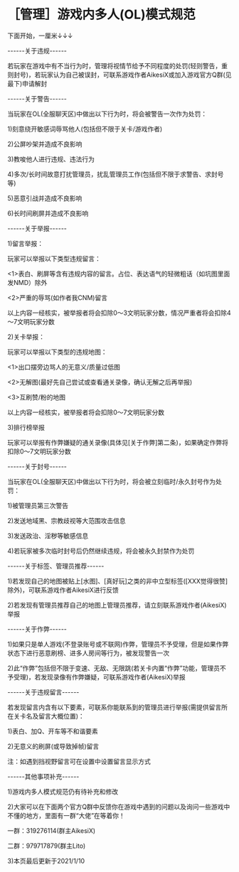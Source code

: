 # ［管理］游戏内多人(OL)模式规范

下面开始，一厘米↓↓↓

------关于违规------

若玩家在游戏中有不当行为时，管理将视情节给予不同程度的处罚(轻则警告，重则封号)，若玩家认为自己被误封，可联系游戏作者AikesiX或加入游戏官方Q群(见最下)申请解封

------关于警告------

当玩家在OL(全服聊天区)中做出以下行为时，将会被警告一次作为处罚：

1)刻意绕开敏感词辱骂他人(包括但不限于关卡/游戏作者)

2)公屏吵架并造成不良影响

3)教唆他人进行违规、违法行为

4)多次/长时间故意打扰管理员，扰乱管理员工作(包括但不限于求警告、求封号等)

5)恶意引战并造成不良影响

6)长时间刷屏并造成不良影响

------关于举报------

1)留言举报：

玩家可以举报以下类型违规留言：

<1>表白、刷屏等含有违规内容的留言。占位、表达语气的轻微粗话（如坑图里面发NMD）除外

<2>严重的辱骂(如作者我CNM)留言

以上内容一经核实，被举报者将会扣除0～3文明玩家分数，情况严重者将会扣除4～7文明玩家分数

2)关卡举报：

玩家可以举报以下类型的违规地图：

<1>出口摆旁边骂人的无意义/质量过低图

<2>无解图(最好先自己尝试或查看通关录像，确认无解之后再举报)

<3>互刷赞/粉的地图

以上内容一经核实，被举报者将会扣除0～7文明玩家分数

3)排行榜举报

玩家可以举报有作弊嫌疑的通关录像(具体见[关于作弊]第二条)，如果确定作弊将扣除0～7文明玩家分数

------关于封号------

当玩家在OL(全服聊天区)中做出以下行为时，将会被立刻临时/永久封号作为处罚：

1)被管理员第三次警告

2)发送地域黑、宗教歧视等大范围攻击信息

3)发送政治、淫秽等敏感信息

4)若玩家被多次临时封号后仍然继续违规，将会被永久封禁作为处罚

------关于标签、管理员推荐------

1)若发现自己的地图被贴上[水图]、[真好玩]之类的非中立型标签([XXX觉得很赞]除外)，可联系游戏作者AikesiX进行反馈

2)若发现有管理员推荐自己的地图上管理员推荐，请立刻联系游戏作者(AikesiX)举报

------关于作弊------

1)如果只是单人游戏(不登录账号或不联网)作弊，管理员不予受理，但是如果作弊状态下进行恶意刷榜、进多人房间等行为，被发现警告一次

2)此“作弊”包括但不限于变速、无敌、无限跳(若关卡内置“作弊”功能，管理员不予受理)，若发现录像有作弊嫌疑，可联系游戏作者(AikesiX)举报

------关于违规留言------

若发现留言内含有以下要素，可联系你能联系到的管理员进行举报(需提供留言所在关卡名及留言大概位置)：

1)表白、加Q、开车等不和谐要素

2)无意义的刷屏(或导致掉帧)留言

注：如遇到挡视野留言可在设置中设置留言显示方式

------其他事项补充------

1)游戏内多人模式规范仍有待补充和修改

2)大家可以在下面两个官方Q群中反馈你在游戏中遇到的问题以及询问一些游戏中不懂的地方，里面有一群“大佬”在等着你！

一群：319276114(群主AikesiX)

二群：979717879(群主Lito)

3)本页最后更新于2021/1/10

